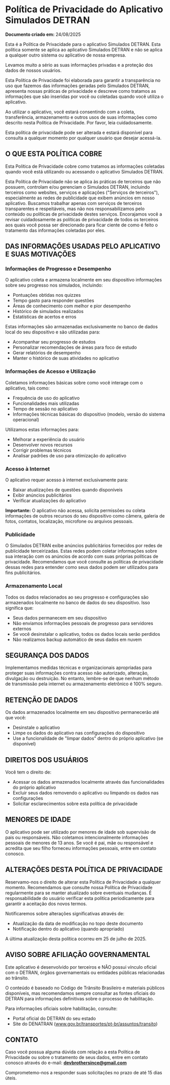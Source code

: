 
# Política de Privacidade do Aplicativo Simulados DETRAN

**Documento criado em:** 24/08/2025

Esta é a Política de Privacidade para o aplicativo Simulados DETRAN. Esta política somente se aplica ao aplicativo Simulados DETRAN e não se aplica a qualquer outro sistema ou aplicativo de nossa empresa.

Levamos muito a sério as suas informações privadas e a proteção dos dados de nossos usuários.

Esta Política de Privacidade foi elaborada para garantir a transparência no uso que fazemos das informações geradas pelo Simulados DETRAN, apresenta nossas práticas de privacidade e descreve como tratamos as informações que são inseridas por você ou coletadas quando você utiliza o aplicativo.

Ao utilizar o aplicativo, você estará consentindo com a coleta, transferência, armazenamento e outros usos de suas informações como descrito nesta Política de Privacidade. Por favor, leia cuidadosamente.

Esta política de privacidade pode ser alterada e estará disponível para consulta a qualquer momento por qualquer usuário que desejar acessá-la.

## O QUE ESTA POLÍTICA COBRE

Esta Política de Privacidade cobre como tratamos as informações coletadas quando você está utilizando ou acessando o aplicativo Simulados DETRAN.

Esta Política de Privacidade não se aplica às práticas de terceiros que não possuem, controlam e/ou gerenciam o Simulados DETRAN, incluindo terceiros como websites, serviços e aplicações ("Serviços de terceiros"), especialmente as redes de publicidade que exibem anúncios em nosso aplicativo. Buscamos trabalhar apenas com serviços de terceiros transparentes e respeitáveis, mas não nos responsabilizamos pelo conteúdo ou políticas de privacidade destes serviços. Encorajamos você a revisar cuidadosamente as políticas de privacidade de todos os terceiros aos quais você possa ser direcionado para ficar ciente de como é feito o tratamento das informações coletadas por eles.

## DAS INFORMAÇÕES USADAS PELO APLICATIVO E SUAS MOTIVAÇÕES

### Informações de Progresso e Desempenho
O aplicativo coleta e armazena localmente em seu dispositivo informações sobre seu progresso nos simulados, incluindo:
- Pontuações obtidas nos quizzes
- Tempo gasto para responder questões
- Áreas de conhecimento com melhor e pior desempenho
- Histórico de simulados realizados
- Estatísticas de acertos e erros

Estas informações são armazenadas exclusivamente no banco de dados local do seu dispositivo e são utilizadas para:
- Acompanhar seu progresso de estudos
- Personalizar recomendações de áreas para foco de estudo
- Gerar relatórios de desempenho
- Manter o histórico de suas atividades no aplicativo

### Informações de Acesso e Utilização
Coletamos informações básicas sobre como você interage com o aplicativo, tais como:
- Frequência de uso do aplicativo
- Funcionalidades mais utilizadas
- Tempo de sessão no aplicativo
- Informações técnicas básicas do dispositivo (modelo, versão do sistema operacional)

Utilizamos estas informações para:
- Melhorar a experiência do usuário
- Desenvolver novos recursos
- Corrigir problemas técnicos
- Analisar padrões de uso para otimização do aplicativo

### Acesso à Internet
O aplicativo requer acesso à internet exclusivamente para:
- Baixar atualizações de questões quando disponíveis
- Exibir anúncios publicitários
- Verificar atualizações do aplicativo

**Importante:** O aplicativo não acessa, solicita permissões ou coleta informações de outros recursos do seu dispositivo como câmera, galeria de fotos, contatos, localização, microfone ou arquivos pessoais.

### Publicidade
O Simulados DETRAN exibe anúncios publicitários fornecidos por redes de publicidade terceirizadas. Estas redes podem coletar informações sobre sua interação com os anúncios de acordo com suas próprias políticas de privacidade. Recomendamos que você consulte as políticas de privacidade dessas redes para entender como seus dados podem ser utilizados para fins publicitários.

### Armazenamento Local
Todos os dados relacionados ao seu progresso e configurações são armazenados localmente no banco de dados do seu dispositivo. Isso significa que:
- Seus dados permanecem em seu dispositivo
- Não enviamos informações pessoais de progresso para servidores externos
- Se você desinstalar o aplicativo, todos os dados locais serão perdidos
- Não realizamos backup automático de seus dados em nuvem

## SEGURANÇA DOS DADOS

Implementamos medidas técnicas e organizacionais apropriadas para proteger suas informações contra acesso não autorizado, alteração, divulgação ou destruição. No entanto, lembre-se de que nenhum método de transmissão pela internet ou armazenamento eletrônico é 100% seguro.

## RETENÇÃO DE DADOS

Os dados armazenados localmente em seu dispositivo permanecerão até que você:
- Desinstale o aplicativo
- Limpe os dados do aplicativo nas configurações do dispositivo
- Use a funcionalidade de "limpar dados" dentro do próprio aplicativo (se disponível)

## DIREITOS DOS USUÁRIOS

Você tem o direito de:
- Acessar os dados armazenados localmente através das funcionalidades do próprio aplicativo
- Excluir seus dados removendo o aplicativo ou limpando os dados nas configurações
- Solicitar esclarecimentos sobre esta política de privacidade

## MENORES DE IDADE

O aplicativo pode ser utilizado por menores de idade sob supervisão de pais ou responsáveis. Não coletamos intencionalmente informações pessoais de menores de 13 anos. Se você é pai, mãe ou responsável e acredita que seu filho forneceu informações pessoais, entre em contato conosco.

## ALTERAÇÕES DESTA POLÍTICA DE PRIVACIDADE

Reservamo-nos o direito de alterar esta Política de Privacidade a qualquer momento. Recomendamos que consulte nossa Política de Privacidade regularmente para se manter atualizado sobre eventuais mudanças. É responsabilidade do usuário verificar esta política periodicamente para garantir a aceitação dos novos termos.

Notificaremos sobre alterações significativas através de:
- Atualização da data de modificação no topo deste documento
- Notificação dentro do aplicativo (quando apropriado)

A última atualização desta política ocorreu em 25 de julho de 2025.

## AVISO SOBRE AFILIAÇÃO GOVERNAMENTAL

Este aplicativo é desenvolvido por terceiros e NÃO possui vínculo oficial com o DETRAN, órgãos governamentais ou entidades públicas relacionadas ao trânsito. 

O conteúdo é baseado no Código de Trânsito Brasileiro e materiais públicos disponíveis, mas recomendamos sempre consultar as fontes oficiais do DETRAN para informações definitivas sobre o processo de habilitação.

Para informações oficiais sobre habilitação, consulte:
- Portal oficial do DETRAN do seu estado
- Site do DENATRAN (www.gov.br/transportes/pt-br/assuntos/transito)

## CONTATO

Caso você possua alguma dúvida com relação a esta Política de Privacidade ou sobre o tratamento de seus dados, entre em contato conosco através do e-mail: **devbrothersince@gmail.com**

Comprometemo-nos a responder suas solicitações no prazo de até 15 dias úteis.
